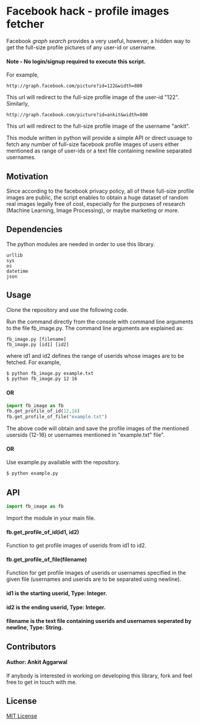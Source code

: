 # Facebook hack - profile images fetcher

Facebook *graph search* provides a very useful, however, a hidden way to get the full-size profile pictures of any user-id or username.

#### Note - No login/signup required to execute this script.
For example,
```
http://graph.facebook.com/picture?id=122&width=800
```
This url will redirect to the full-size profile image of the user-id "122". 
Similarly,
```
http://graph.facebook.com/picture?id=ankit&width=800
```
This url will redirect to the full-size profile image of the username "ankit".

This module written in python will provide a simple API or direct usuage to fetch any number of full-size facebook profile images of users either mentioned as range of user-ids or a text file containing newline separated usernames. 

## Motivation

Since according to the facebook privacy policy, all of these full-size profile images are public, the script enables to obtain a huge dataset of random real images legally free of cost, especially for the purposes of research (Machine Learning, Image Processing), or maybe marketing or more. 

## Dependencies
The python modules are needed in order to use this library.
```
urllib
sys
os
datetime
json
```

## Usage
Clone the repository and use the following code.

Run the command directly from the console with command line arguments to the file fb_image.py. The command line arguments are explained as:

```
fb_image.py [filename]
fb_image.py [id1] [id2]

```
where id1 and id2 defines the range of userids whose images are to be fetched.
For example,

```sh
$ python fb_image.py example.txt
$ python fb_image.py 12 16
```
#### OR

```python
import fb_image as fb
fb.get_profile_of_id(12,16)
fb.get_profile_of_file("example.txt")
```
The above code will obtain and save the profile images of the mentioned usersids (12-16) or usernames mentioned in "example.txt" file".

#### OR

Use example.py available with the repository.
```sh
$ python example.py
```

## API
```python
import fb_image as fb
```
Import the module in your main file.
#### fb.get_profile_of_id(id1, id2)
Function to get profile images of userids from id1 to id2.
#### fb.get_profile_of_file(filename)
Function for get profile images of userids or usernames specified in the given file (usernames and userids are to be separated using newline).

#### id1 is the starting userid, Type: Integer.
#### id2 is the ending userid, Type: Integer.
#### filename is the text file containing userids and usernames seperated by newline, Type: String.


## Contributors

#### Author: Ankit Aggarwal

If anybody is interested in working on developing this library, fork and feel free to get in touch with me.

## License

[MIT License](https://github.com/ankitaggarwal011/facebook-image-fetcher/blob/master/LICENSE)
